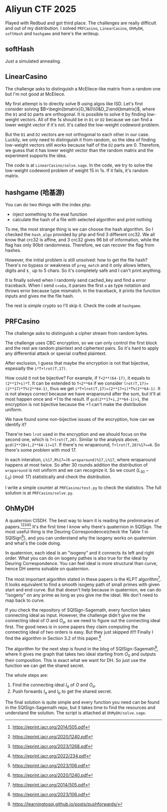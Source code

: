 # Aliyun CTF 2025

Played with Redbud and got third place.
The challenges are really difficult and out of my distribution.
I solved `PRFCasino`, `LinearCasino`, `OhMyDH`, `softHash` and `hashgame` and here's the writeup.

## softHash

Just a simulated annealing.

## LinearCasino

The challenge asks to distinguish a McEliece-like matrix from a random one but I'm not good at McEliece.

My first attempt is to directly solve B using algos like ISD.
Let's first consider solving $B=\begin{bmatrix}D_1&0\\0&D_2\end{bmatrix}$, where the `D1` and `D2` parts are orthogonal.
It is possible to solve it by finding low-weight vectors. All of the 1s should be in `D1` or `D2` because we can find a lower weight vector if it's not.
It's called the low-weight codeword problem.

But the `D1` and `D2` vectors are not orthogonal to each other in our case.
Luckily, we only need to distinguish it from random, so the idea of finding low-weight vectors still works because half of the `D2` parts are 0.
Therefore, we guess that it has lower weight vector than the random matrix and the experiment supports the idea.

The code is at `LinearCasino/solve.sage`.
In the code, we try to solve the low-weight codeword problem of weight 15 in 1s. If it fails, it's random matrix.

## hashgame (哈基游)

You can do two things with the index php:

- inject something to the eval function
- calculate the hash of a file with selected algorithm and print nothing

To me, the most strange thing is we can choose the hash algorithm.
So I checked the `hash_algo` provided by php and find 3 different crc32.
We all know that crc32 is affine, and 3 crc32 gives 96 bit of information, while the flag has only 90bit randomness.
Therefore, we can recover the flag from hashes.

However, the initial problem is still unsolved: how to get the file hash?
There's no bypass or weakness of `preg_match` and it only allows letters, digits and `$_` up to 5 chars.
So it's completely safe and I can't print anything.

It is finally solved when I randomly send cached_key and find a error traceback.
When I send `c=a$a`, it parses the first `a` as type notation and throws error because type mismatch.
In the traceback, it prints the function inputs and gives me the file hash.

The rest is simple crypto so I'll skip it. Check the code at `hashgame`.

## PRFCasino

The challenge asks to distinguish a cipher stream from random bytes.

The challenge uses CBC encryption, so we can only control the first block and the rest are random plaintext and ciphertext pairs.
So it's hard to apply any differential attack or special crafted plaintext.

After exclusion, I guess that maybe the encryption is not that bijective, espesially the `i*T+lrot(T,17)`.

How could it not be bijective?
For example, if `T<2**(64-17)`, it equals to `(2**17+i)*T`.
It can be extended to `T<2**64` if we consider `lrot(T,17)=(2**17)*T%(2**64-1)`, thus we get `i*T+lrot(T,17)=(2**17+i)*T%(2**64-1)`.
It is not always correct because we have wraparound after the sum, but it'll at most happen once and +1 to the result.
If `gcd(2**17+i,2**64-1)>1`, the encryption is not bijective because the +1 can't make the distribution uniform.

We have found some non-bijective issues of the encryption, how can we identify it?

There're two `lrot` used in the encryption and we should focus on the second one, which is `T+lrot(T,20)`.
Similar to the analysis above, `gcd(2**20+1,2**64-1)=17`. If there's no wraparound, `T+lrot(T,20)%17==0`. So there's some problem with mod 17.

In each interation, `L%17,R%17=(R-wraparound)%17,L%17`, where wraparound happens at most twice. So after 30 rounds addition the distribution of `wraparound` is not uniform and we can recognize it.
So we count $(L_30-L_0)\pmod{17}$ statistically and check the distribution.

I write a simple counter at `PRFCasino/test.py` to check the statistics. The full solution is at `PRFCasino/solve.py`.

## OhMyDH

A quaternion CISDH. The best way to learn it is reading the preliminaries of papers.[^1][^2][^3][^4][^5]
It's the first time I know why there's quaternion in SQISign.
The most useful thing is the Deuring Correspondence(check the Table 1 in SQISign[^2]), and you can understand why the isogeny works on quaternion and what's the code doing.

In quaternion, each ideal is an "isogeny" and it connects its left and right order. What you can do on isogeny pathes is also true for the ideal by Deuring Correspondence.
You can feel ideal is more structural than curve, hence DH seems solvable on quaternion.

The most important algorithm stated in these papers is the KLPT algorithm[^1]. It looks equivalent to find a smooth isogeny path of small primes with given start and end curve.
But that doesn't help because in quaternion, we can do "isogeny" on any prime as long as you give me the ideal. We don't need to map back to curve.

If you check the repository of SQISign-Sagemath, every function takes connecting ideal as input.
However, the challenge didn't give me the connecting ideal of $O$ and $O_a$, so we need to figure out the connecting ideal first.
The good news is in some papers they claim computing the connecting ideal of two orders is easy. But they just skipped it!!!
Finally I find the algorithm in Section 3.2 of this paper.[^5]

The algorithm for the next step is found in the blog of SQISign-Sagemath[^6], where it gives me graph that takes two ideal starting from $O_0$ and outputs their composition.
This is exact what we want for DH. So just use the function we can get the shared secret.

The whole steps are:

1. Find the connecting ideal $I_a$ of $O$ and $O_a$.
2. Push forwards $I_a$ and $I_b$ to get the shared secret.

The final solution is quite simple and every function you need can be found in the SQISign-Sagemath repo, but it takes time to find the resources and understand the solution.
The script is attached at `OhMyDH/solve.sage`.

[^1]: https://eprint.iacr.org/2014/505.pdf
[^2]: https://eprint.iacr.org/2020/1240.pdf
[^3]: https://eprint.iacr.org/2023/1268.pdf
[^4]: https://eprint.iacr.org/2022/234.pdf
[^5]: https://eprint.iacr.org/2023/106.pdf
[^6]: https://learningtosqi.github.io/posts/pushforwards/
